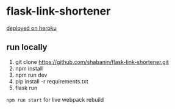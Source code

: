 # flask-link-shortener
[deployed on heroku](https://flask-link-shortener.herokuapp.com/)

## run locally

1. git clone https://github.com/shabanin/flask-link-shortener.git
2. npm install
3. npm run dev
4. pip install -r requirements.txt
5. flask run

`npm run start` for live webpack rebuild 
